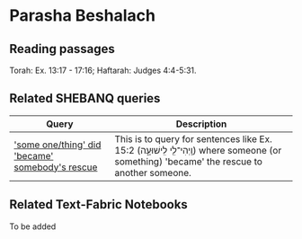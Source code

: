 # Parasha Beshalach

## Reading passages

Torah: Ex. 13:17 - 17:16; Haftarah: Judges 4:4-5:31.

## Related SHEBANQ queries

Query | Description
--- | ---
['some one/thing' did 'became' somebody's rescue](https://shebanq.ancient-data.org/hebrew/text?iid=5685) | This is to query for sentences like Ex. 15:2 (וַֽיְהִי־לִ֖י לִֽישׁוּעָ֑ה) where someone (or something) 'became' the rescue to another someone.

## Related Text-Fabric Notebooks

To be added
